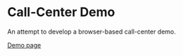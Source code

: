 Call-Center Demo
================

An attempt to develop a browser-based call-center demo.

[Demo page](http://callcenter1.herokuapp.com/)